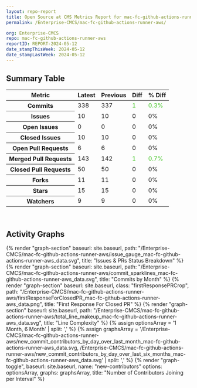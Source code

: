 ```yaml
---
layout: repo-report
title: Open Source at CMS Metrics Report for mac-fc-github-actions-runner-aws | REPORT-2024-05-12
permalink: /Enterprise-CMCS/mac-fc-github-actions-runner-aws/

org: Enterprise-CMCS
repo: mac-fc-github-actions-runner-aws
reportID: REPORT-2024-05-12
date_stampThisWeek: 2024-05-12
date_stampLastWeek: 2024-05-12
---
```

<div class="summary-table">
  <table class="usa-table usa-table--borderless">
    <h2> Summary Table </h2>
    <thead>
      <tr>
        <th scope="col">Metric</th>
        <th scope="col">Latest</th>
        <th scope="col">Previous</th>
        <th scope="col">Diff</th>
        <th scope="col">% Diff</th>
      </tr>
    </thead>
    <tbody>
      <tr>
        <th scope="row">Commits</th>
        <td>338</td>
        <td>337</td>
        <td style="color: #45c527" >1</td>
        <td style="color: #45c527" >0.3%</td>
      </tr>
      <tr>
        <th scope="row">Issues</th>
        <td>10</td>
        <td>10</td>
        <td style="" >0</td>
        <td style="" >0%</td>
      </tr>
      <tr>
        <th scope="row">Open Issues</th>
        <td>0</td>
        <td>0</td>
        <td style="" >0</td>
        <td style="" >0%</td>
      </tr>
      <tr>
        <th scope="row">Closed Issues</th>
        <td>10</td>
        <td>10</td>
        <td style="" >0</td>
        <td style="" >0%</td>
      </tr>
      <tr>
        <th scope="row">Open Pull Requests</th>
        <td>6</td>
        <td>6</td>
        <td style="" >0</td>
        <td style="" >0%</td>
      </tr>
      <tr>
        <th scope="row">Merged Pull Requests</th>
        <td>143</td>
        <td>142</td>
        <td style="color: #45c527" >1</td>
        <td style="color: #45c527" >0.7%</td>
      </tr>
      <tr>
        <th scope="row">Closed Pull Requests</th>
        <td>50</td>
        <td>50</td>
        <td style="" >0</td>
        <td style="" >0%</td>
      </tr>
      <tr>
        <th scope="row">Forks</th>
        <td>11</td>
        <td>11</td>
        <td style="" >0</td>
        <td style="" >0%</td>
      </tr>
      <tr>
        <th scope="row">Stars</th>
        <td>15</td>
        <td>15</td>
        <td style="" >0</td>
        <td style="" >0%</td>
      </tr>
      <tr>
        <th scope="row">Watchers</th>
        <td>9</td>
        <td>9</td>
        <td style="" >0</td>
        <td style="" >0%</td>
      </tr>
    </tbody>
  </table>
</div>
<div class="graph-container">
  <br>
  <h2>Activity Graphs</h2>
  <div class="all-graphs">
    <!--- Issues/PRs Status Breakdown Graph -->
    {% render "graph-section"  baseurl: site.baseurl, path: "/Enterprise-CMCS/mac-fc-github-actions-runner-aws/issue_gauge_mac-fc-github-actions-runner-aws_data.svg", title: "Issues & PRs Status Breakdown" %}
    <!--- Contributor Activity Line Graph -->
    {% render "graph-section" baseurl: site.baseurl, path: "/Enterprise-CMCS/mac-fc-github-actions-runner-aws/commit_sparklines_mac-fc-github-actions-runner-aws_data.svg", title: "Commits by Month" %}
    <!--- First Response For Closed PR Scatterplot -->
    {% render "graph-section" baseurl: site.baseurl, class: "firstResponsePRCrop", path: "/Enterprise-CMCS/mac-fc-github-actions-runner-aws/firstResponseForClosedPR_mac-fc-github-actions-runner-aws_data.png", title: "First Response For Closed PR" %}
    <!--- Line Complexity Graphs -->
    {% render "graph-section" baseurl: site.baseurl, path: "/Enterprise-CMCS/mac-fc-github-actions-runner-aws/total_line_makeup_mac-fc-github-actions-runner-aws_data.svg", title: "Line Complexity" %}
    <!--- New Commit Contributors by Day over Last Month and Last 6 Months -->
      {% assign optionsArray = '1 Month, 6 Month' | split: ',' %}
      {% assign graphsArray = '/Enterprise-CMCS/mac-fc-github-actions-runner-aws/new_commit_contributors_by_day_over_last_month_mac-fc-github-actions-runner-aws_data.svg, /Enterprise-CMCS/mac-fc-github-actions-runner-aws/new_commit_contributors_by_day_over_last_six_months_mac-fc-github-actions-runner-aws_data.svg' | split: ',' %}
      {% render "graph-toggle", baseurl: site.baseurl, name: "new-contributors" options: optionsArray, graphs: graphsArray, title: "Number of Contributors Joining per Interval" %}
</div>